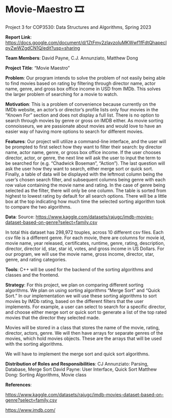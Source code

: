 # Movie-Maestro 🎞️
Project 3 for COP3530: Data Structures and Algorithms, Spring 2023

**Report Link**: https://docs.google.com/document/d/1ZtFmy2zIavzoIuMKWwf1fFdtQhapecIpyZwWZgdCN1Q/edit?usp=sharing

**Team Members**: David Payne, C.J. Annunziato, Matthew Dong

**Project Title**: “Movie Maestro”

**Problem**: Our program intends to solve the problem of not easily being able to find movies based on rating by filtering through director name, actor name, genre, and gross box office income in USD from IMDb. This solves the larger problem of searching for a movie to watch.

**Motivation**: This is a problem of convenience because currently on the IMDb website, an actor’s or director’s profile lists only four movies in the “Known For” section and does not display a full list. There is no option to search through movies by genre or gross on IMDB either. As movie sorting connoisseurs, we are passionate about movies and would love to have an easier way of having more options to search for different movies.

**Features**: Our project will utilize a command-line interface, and the user will be prompted to first select how they want to filter their search: by director name, actor name, genre, or gross box office income. If the user chooses director, actor, or genre, the next line will ask the user to input the term to be searched for (e.g. “Chadwick Boseman”, “Action”). The last question will ask the user how they want to search, either merge sort or quick sort. Finally, a table of data will be displayed with the leftmost column being the user’s chosen search filter, and subsequent columns being genre with each row value containing the movie name and rating. In the case of genre being selected as the filter, there will only be one column. The table is sorted from highest to lowest rating by default for all search options. There will be a little box at the top indicating how much time the selected sorting algorithm took to compare the two algorithms.

**Data**: Source: https://www.kaggle.com/datasets/rajugc/imdb-movies-dataset-based-on-genre?select=family.csv 

In total this dataset has 298,972 touples, across 10 different csv files. Each csv file is a different genre.
For each movie, there are columns for movie id, movie name, year released, certificates, runtime, genre, rating, description, director, director id, star, star id, votes, and gross income in US Dollars.
For our program, we will use the movie name, gross income, director, star, genre, and rating categories.

**Tools**: C++ will be used for the backend of the sorting algorithms and classes and the frontend. 

**Strategy**: For this project, we plan on comparing different sorting algorithms. We plan on using sorting algorithms “Merge Sort” and “Quick Sort.” In our implementation we will use these sorting algorithms to sort movies by IMDb rating, based on the different filters that the user implements. For example, a user can select to search for a specific director, and choose either merge sort or quick sort to generate a list of the top rated movies that the director they selected made. 

Movies will be stored in a class that stores the name of the movie, rating, director, actors, genre. We will then have arrays for separate genres of the movies, which hold movies objects. These are the arrays that will be used with the sorting algorithms.

We will have to implement the merge sort and quick sort algorithms.

**Distribution of Roles and Responsibilities**: 
CJ Annunziato: Parsing, Database, Merge Sort
David Payne: User Interface, Quick Sort
Matthew Dong: Sorting Algorithms, Movie class

**References**:

https://www.kaggle.com/datasets/rajugc/imdb-movies-dataset-based-on-genre?select=family.csv

https://www.imdb.com/
